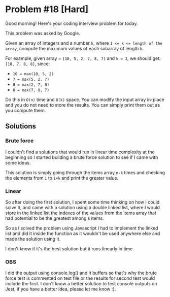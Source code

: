 # Problem #18 [Hard]  

Good morning! Here's your coding interview problem for today.  

This problem was asked by Google.  

Given an array of integers and a number `k`, where `1 <= k <= length of the array`, compute the maximum values of each subarray of length `k`.  

For example, given array = `[10, 5, 2, 7, 8, 7]` and `k = 3`, we should get: `[10, 7, 8, 8]`, since:  

* `10 = max(10, 5, 2)`  
* `7 = max(5, 2, 7)`  
* `8 = max(2, 7, 8)`  
* `8 = max(7, 8, 7)`  

Do this in `O(n)` time and `O(k)` space. You can modify the input array in-place and you do not need to store the results. You can simply print them out as you compute them.  

## Solutions  

### Brute force  

I couldn't find a solutions that would run in linear time complexity at the beginning so I started building a brute force solution to see if I came with some ideas.  

This solution is simply going through the items array `n-k` times and checking the elements from `i` to `i+k` and print the greater value.  

### Linear  

So after doing the first solution, I spent some time thinking on how I could solve it, and came with a solution using a double linked list, where I would store in the linked list the indexes of the values from the items array that had potential to be the greatest among `k` items.  

So as I solved the problem using Javascript I had to implement the linked list and did it inside the function as it wouldn't be used anywhere else and made the solution using it.  

I don't know if it's the best solution but it runs linearly in time.  

### OBS  

I did the output using console.log() and it buffers so that's why the brute force test is commented on test file or the results for second test would include the first. I don't know a better solution to test console outputs on Jest, if you have a better idea, please let me know :).  
